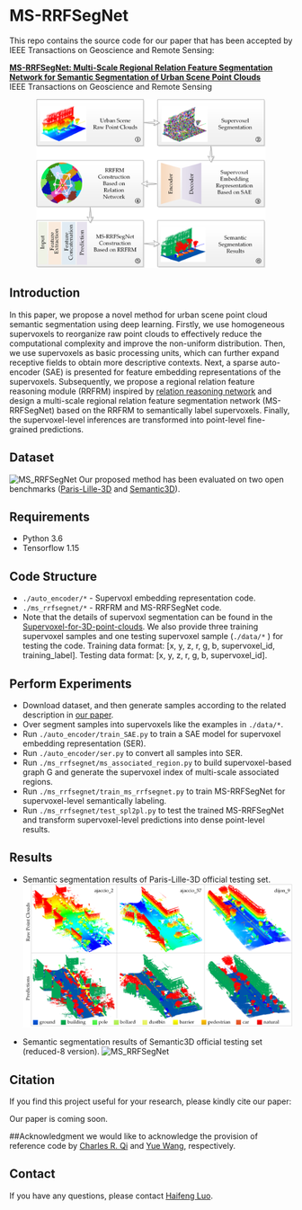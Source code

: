 # MS-RRFSegNet

This repo contains the source code for our paper that has been accepted by IEEE Transactions on Geoscience and Remote Sensing:

[**MS-RRFSegNet: Multi-Scale Regional Relation Feature Segmentation Network for Semantic Segmentation of Urban Scene Point Clouds**]()
<br>
IEEE Transactions on Geoscience and Remote Sensing
<br>

<div align=center><img src="./figs/overall_workflow.png" height=300 width="408"></div>

## Introduction
In this paper, we propose a novel method for urban scene point cloud semantic segmentation using deep learning. Firstly, we use homogeneous supervoxels to reorganize raw point clouds to effectively reduce the computational complexity and improve the non-uniform distribution. Then, we use supervoxels as basic processing units, which can further expand receptive fields to obtain more descriptive contexts. Next, a sparse auto-encoder (SAE) is presented for feature embedding representations of the supervoxels. Subsequently, we propose a regional relation feature reasoning module (RRFRM) inspired by [relation reasoning network](https://arxiv.org/abs/1706.01427) and design a multi-scale regional relation feature segmentation network (MS-RRFSegNet) based on the RRFRM to semantically label supervoxels. Finally, the supervoxel-level inferences are transformed into point-level fine-grained predictions.

## Dataset
![MS_RRFSegNet](/figs/dataset.png)
Our proposed method has been evaluated on two open benchmarks ([Paris-Lille-3D](https://npm3d.fr/paris-lille-3d) and [Semantic3D](http://www.semantic3d.net/)).

## Requirements
- Python 3.6
- Tensorflow 1.15

## Code Structure
* `./auto_encoder/*` - Supervoxl embedding representation code.
* `./ms_rrfsegnet/*` - RRFRM and MS-RRFSegNet code.
* Note that the details of supervoxl segmentation can be found in the [Supervoxel-for-3D-point-clouds](https://github.com/yblin/Supervoxel-for-3D-point-clouds).
We also provide three training supervoxel samples and one testing supervoxel sample (`./data/*` ) for testing the code. Training data format: [x, y, z, r, g, b, supervoxel_id, training_label]. Testing data format: [x, y, z, r, g, b, supervoxel_id].

## Perform Experiments
* Download dataset, and then generate samples according to the related description in [our paper]().
* Over segment samples into supervoxels like the examples in `./data/*`.
* Run `./auto_encoder/train_SAE.py` to train a SAE model for supervoxel embedding representation (SER). 
* Run `./auto_encoder/ser.py` to convert all samples into SER.
* Run `./ms_rrfsegnet/ms_associated_region.py` to build supervoxel-based graph G and generate the supervoxel index of multi-scale associated regions. 
* Run `./ms_rrfsegnet/train_ms_rrfsegnet.py` to train MS-RRFSegNet for supervoxel-level semantically labeling.
* Run `./ms_rrfsegnet/test_spl2pl.py` to test the trained MS-RRFSegNet and transform supervoxel-level predictions into dense point-level results.

## Results
* Semantic segmentation results of Paris-Lille-3D official testing set.
![MS_RRFSegNet](/figs/PL3D.png)

* Semantic segmentation results of Semantic3D official testing set (reduced-8 version).
![MS_RRFSegNet](/figs/S3D.png)

## Citation
If you find this project useful for your research, please kindly cite our paper:

Our paper is coming soon.

##Acknowledgment
we would like to acknowledge the provision of reference code by [Charles R. Qi](https://github.com/charlesq34/pointnet) and [Yue Wang](https://github.com/WangYueFt/dgcnn), respectively.



## Contact
If you have any questions, please contact [Haifeng Luo](h.feng.luo@outlook.com).
